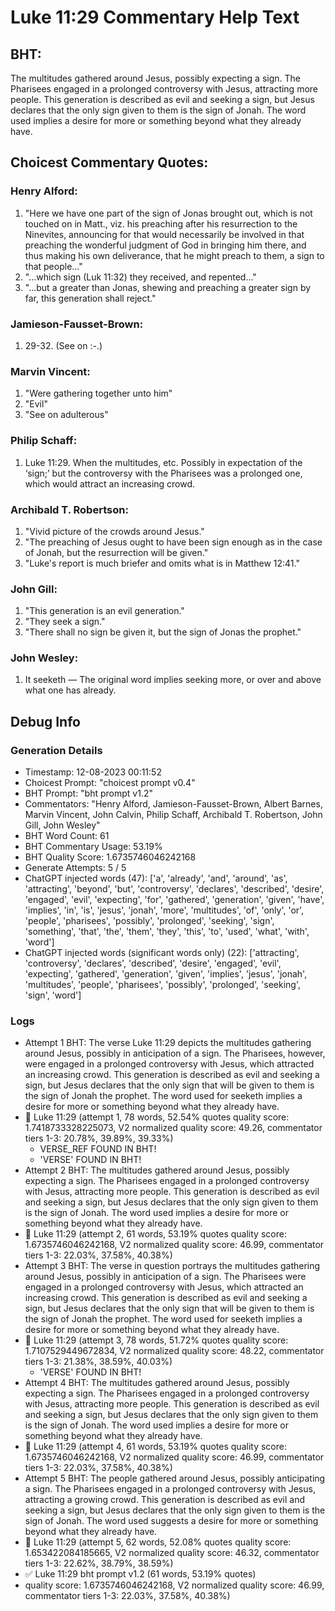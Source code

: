 # Luke 11:29 Commentary Help Text

## BHT:
The multitudes gathered around Jesus, possibly expecting a sign. The Pharisees engaged in a prolonged controversy with Jesus, attracting more people. This generation is described as evil and seeking a sign, but Jesus declares that the only sign given to them is the sign of Jonah. The word used implies a desire for more or something beyond what they already have.

## Choicest Commentary Quotes:
### Henry Alford:
1. "Here we have one part of the sign of Jonas brought out, which is not touched on in Matt., viz. his preaching after his resurrection to the Ninevites, announcing for that would necessarily be involved in that preaching the wonderful judgment of God in bringing him there, and thus making his own deliverance, that he might preach to them, a sign to that people..."
2. "...which sign (Luk 11:32) they received, and repented..."
3. "...but a greater than Jonas, shewing and preaching a greater sign by far, this generation shall reject."

### Jamieson-Fausset-Brown:
1. 29-32. (See on :-.)


### Marvin Vincent:
1. "Were gathering together unto him"
2. "Evil"
3. "See on adulterous"

### Philip Schaff:
1. Luke 11:29. When the multitudes, etc. Possibly in expectation of the ‘sign;’ but the controversy with the Pharisees was a prolonged one, which would attract an increasing crowd.
	


### Archibald T. Robertson:
1. "Vivid picture of the crowds around Jesus."
2. "The preaching of Jesus ought to have been sign enough as in the case of Jonah, but the resurrection will be given."
3. "Luke's report is much briefer and omits what is in Matthew 12:41."

### John Gill:
1. "This generation is an evil generation."
2. "They seek a sign."
3. "There shall no sign be given it, but the sign of Jonas the prophet."

### John Wesley:
1. It seeketh — The original word implies seeking more, or over and above what one has already.



## Debug Info
### Generation Details
- Timestamp: 12-08-2023 00:11:52
- Choicest Prompt: "choicest prompt v0.4"
- BHT Prompt: "bht prompt v1.2"
- Commentators: "Henry Alford, Jamieson-Fausset-Brown, Albert Barnes, Marvin Vincent, John Calvin, Philip Schaff, Archibald T. Robertson, John Gill, John Wesley"
- BHT Word Count: 61
- BHT Commentary Usage: 53.19%
- BHT Quality Score: 1.6735746046242168
- Generate Attempts: 5 / 5
- ChatGPT injected words (47):
	['a', 'already', 'and', 'around', 'as', 'attracting', 'beyond', 'but', 'controversy', 'declares', 'described', 'desire', 'engaged', 'evil', 'expecting', 'for', 'gathered', 'generation', 'given', 'have', 'implies', 'in', 'is', 'jesus', 'jonah', 'more', 'multitudes', 'of', 'only', 'or', 'people', 'pharisees', 'possibly', 'prolonged', 'seeking', 'sign', 'something', 'that', 'the', 'them', 'they', 'this', 'to', 'used', 'what', 'with', 'word']
- ChatGPT injected words (significant words only) (22):
	['attracting', 'controversy', 'declares', 'described', 'desire', 'engaged', 'evil', 'expecting', 'gathered', 'generation', 'given', 'implies', 'jesus', 'jonah', 'multitudes', 'people', 'pharisees', 'possibly', 'prolonged', 'seeking', 'sign', 'word']

### Logs
- Attempt 1 BHT: The verse Luke 11:29 depicts the multitudes gathering around Jesus, possibly in anticipation of a sign. The Pharisees, however, were engaged in a prolonged controversy with Jesus, which attracted an increasing crowd. This generation is described as evil and seeking a sign, but Jesus declares that the only sign that will be given to them is the sign of Jonah the prophet. The word used for seeketh implies a desire for more or something beyond what they already have.
- 🔄 Luke 11:29 (attempt 1, 78 words, 52.54% quotes quality score: 1.7418733328225073, V2 normalized quality score: 49.26, commentator tiers 1-3: 20.78%, 39.89%, 39.33%) 
	- VERSE_REF FOUND IN BHT! 
	- 'VERSE' FOUND IN BHT!
- Attempt 2 BHT: The multitudes gathered around Jesus, possibly expecting a sign. The Pharisees engaged in a prolonged controversy with Jesus, attracting more people. This generation is described as evil and seeking a sign, but Jesus declares that the only sign given to them is the sign of Jonah. The word used implies a desire for more or something beyond what they already have.
- 🔄 Luke 11:29 (attempt 2, 61 words, 53.19% quotes quality score: 1.6735746046242168, V2 normalized quality score: 46.99, commentator tiers 1-3: 22.03%, 37.58%, 40.38%)
- Attempt 3 BHT: The verse in question portrays the multitudes gathering around Jesus, possibly in anticipation of a sign. The Pharisees were engaged in a prolonged controversy with Jesus, which attracted an increasing crowd. This generation is described as evil and seeking a sign, but Jesus declares that the only sign that will be given to them is the sign of Jonah the prophet. The word used for seeketh implies a desire for more or something beyond what they already have.
- 🔄 Luke 11:29 (attempt 3, 78 words, 51.72% quotes quality score: 1.7107529449672834, V2 normalized quality score: 48.22, commentator tiers 1-3: 21.38%, 38.59%, 40.03%) 
	- 'VERSE' FOUND IN BHT!
- Attempt 4 BHT: The multitudes gathered around Jesus, possibly expecting a sign. The Pharisees engaged in a prolonged controversy with Jesus, attracting more people. This generation is described as evil and seeking a sign, but Jesus declares that the only sign given to them is the sign of Jonah. The word used implies a desire for more or something beyond what they already have.
- 🔄 Luke 11:29 (attempt 4, 61 words, 53.19% quotes quality score: 1.6735746046242168, V2 normalized quality score: 46.99, commentator tiers 1-3: 22.03%, 37.58%, 40.38%)
- Attempt 5 BHT: The people gathered around Jesus, possibly anticipating a sign. The Pharisees engaged in a prolonged controversy with Jesus, attracting a growing crowd. This generation is described as evil and seeking a sign, but Jesus declares that the only sign given to them is the sign of Jonah. The word used suggests a desire for more or something beyond what they already have.
- 🔄 Luke 11:29 (attempt 5, 62 words, 52.08% quotes quality score: 1.653422084185665, V2 normalized quality score: 46.32, commentator tiers 1-3: 22.62%, 38.79%, 38.59%)
- ✅ Luke 11:29 bht prompt v1.2 (61 words, 53.19% quotes)
- quality score: 1.6735746046242168, V2 normalized quality score: 46.99, commentator tiers 1-3: 22.03%, 37.58%, 40.38%)